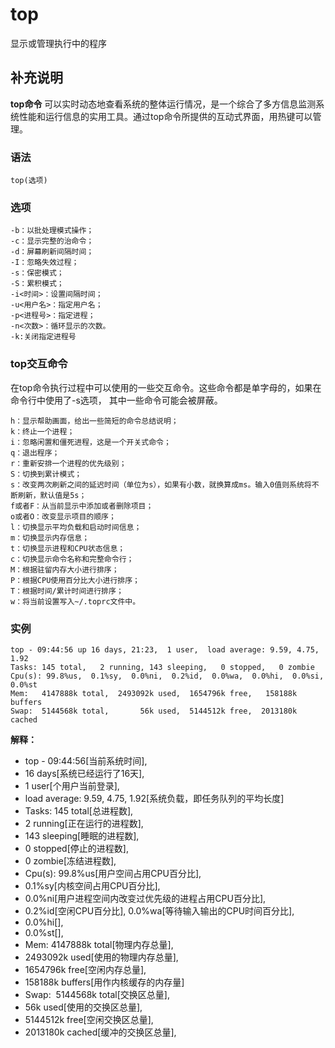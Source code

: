 top
===

显示或管理执行中的程序

## 补充说明

**top命令** 可以实时动态地查看系统的整体运行情况，是一个综合了多方信息监测系统性能和运行信息的实用工具。通过top命令所提供的互动式界面，用热键可以管理。

### 语法  

```
top(选项)
```

### 选项  

```
-b：以批处理模式操作；
-c：显示完整的治命令；
-d：屏幕刷新间隔时间；
-I：忽略失效过程；
-s：保密模式；
-S：累积模式；
-i<时间>：设置间隔时间；
-u<用户名>：指定用户名；
-p<进程号>：指定进程；
-n<次数>：循环显示的次数。
-k:关闭指定进程号
```

### top交互命令  

在top命令执行过程中可以使用的一些交互命令。这些命令都是单字母的，如果在命令行中使用了-s选项， 其中一些命令可能会被屏蔽。

```
h：显示帮助画面，给出一些简短的命令总结说明；
k：终止一个进程；
i：忽略闲置和僵死进程，这是一个开关式命令；
q：退出程序；
r：重新安排一个进程的优先级别；
S：切换到累计模式；
s：改变两次刷新之间的延迟时间（单位为s），如果有小数，就换算成ms。输入0值则系统将不断刷新，默认值是5s；
f或者F：从当前显示中添加或者删除项目；
o或者O：改变显示项目的顺序；
l：切换显示平均负载和启动时间信息；
m：切换显示内存信息；
t：切换显示进程和CPU状态信息；
c：切换显示命令名称和完整命令行；
M：根据驻留内存大小进行排序；
P：根据CPU使用百分比大小进行排序；
T：根据时间/累计时间进行排序；
w：将当前设置写入~/.toprc文件中。
```

### 实例  

```
top - 09:44:56 up 16 days, 21:23,  1 user,  load average: 9.59, 4.75, 1.92
Tasks: 145 total,   2 running, 143 sleeping,   0 stopped,   0 zombie
Cpu(s): 99.8%us,  0.1%sy,  0.0%ni,  0.2%id,  0.0%wa,  0.0%hi,  0.0%si,  0.0%st
Mem:   4147888k total,  2493092k used,  1654796k free,   158188k buffers
Swap:  5144568k total,       56k used,  5144512k free,  2013180k cached
```

 **解释：** 

*   top - 09:44:56[当前系统时间],
*   16 days[系统已经运行了16天],
*   1 user[个用户当前登录],
*   load average: 9.59, 4.75, 1.92[系统负载，即任务队列的平均长度]
*   Tasks: 145 total[总进程数],
*   2 running[正在运行的进程数],
*   143 sleeping[睡眠的进程数],
*   0 stopped[停止的进程数],
*   0 zombie[冻结进程数],
*   Cpu(s): 99.8%us[用户空间占用CPU百分比],
*   0.1%sy[内核空间占用CPU百分比],
*   0.0%ni[用户进程空间内改变过优先级的进程占用CPU百分比],
*   0.2%id[空闲CPU百分比], 0.0%wa[等待输入输出的CPU时间百分比],
*   0.0%hi[],
*   0.0%st[],
*   Mem: 4147888k total[物理内存总量],
*   2493092k used[使用的物理内存总量],
*   1654796k free[空闲内存总量],
*   158188k buffers[用作内核缓存的内存量]
*   Swap:  5144568k total[交换区总量],
*   56k used[使用的交换区总量],
*   5144512k free[空闲交换区总量],
*   2013180k cached[缓冲的交换区总量],


<!-- Linux命令行搜索引擎：https://jaywcjlove.github.io/linux-command/ -->
